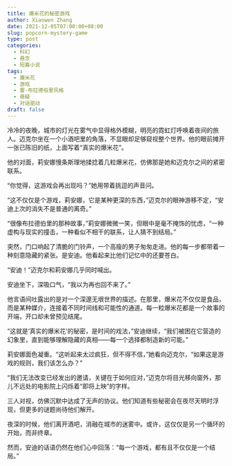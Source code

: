 ```yaml
---
title: 爆米花的秘密游戏
author: Xiaowen Zhang
date: 2021-12-05T07:00:00+08:00
slug: popcorn-mystery-game
type: post
categories:
  - 科幻
  - 悬念
  - 短篇小说
tags:
  - 爆米花
  - 游戏
  - 雷·布拉德伯里风格
  - 悬疑
  - 对话驱动
draft: false
---
```


冷冷的夜晚，城市的灯光在雾气中显得格外模糊，明亮的霓虹灯呼唤着夜间的旅人。迈克尔坐在一个小酒吧里的角落，不显眼却足够窥视整个世界。他的眼前摊开一张已陈旧的纸，上面写着“真实的爆米花”。

他的对面，莉安娜慢条斯理地揉捻着几粒爆米花，仿佛那是她和迈克尔之间的紧密联系。

“你觉得，这游戏会再出现吗？”她用带着挑逗的声音问。

“这不仅仅是个游戏，莉安娜，它是某种更深的东西，”迈克尔的眼神游移不定，“安迪上次的消失不是普通的离奇。”

“很像布拉德伯里的那种故事，”莉安娜微微一笑，但眼中是毫不掩饰的忧虑，“一种虚构与现实的撞击，一种看似不相干的联系，让人猜不到结局。”

突然，门口响起了清脆的门铃声，一个高瘦的男子匆匆走进。他的每一步都带着一种刻意隐藏的紧张。是安迪。他看起来比他们记忆中的还要苍白。

“安迪！”迈克尔和莉安娜几乎同时喊出。

安迪坐下，深吸口气，“我以为再也回不来了。”

他言语间吐露出的是对一个深邃无垠世界的描述。在那里，爆米花不仅仅是食品，而是某种媒介，连接着不同时间线和可能性的通道。每一粒爆米花都是一个故事的开端，开口却未曾预见结尾。

“这就是‘真实的爆米花’的秘密，是时间的戏法，”安迪继续，“我们被困在它营造的幻象里，直到能够理解隐藏的真相——每一个选择都制造新的可能。”

莉安娜面色凝重。“这听起来太过疯狂，但不得不信，”她看向迈克尔，“如果这是游戏的规则，我们该怎么办？”

“我们无法改变已经发出的邀请，关键在于如何应对，”迈克尔将目光移向窗外，那儿不远处的电影院上闪烁着“即将上映”的字样。

三人对视，仿佛沉默中达成了无声的协议。他们知道有些秘密会在夜尽天明时浮现，但更多的谜题尚待他们解开。

夜深的时候，他们离开酒吧，消融在城市的迷雾中。或许，这仅仅是另一个循环的开始，而非终章。

然而，安迪的话语仍然在他们心中回荡：“每一个游戏，都有且不仅仅是一个结局。”
